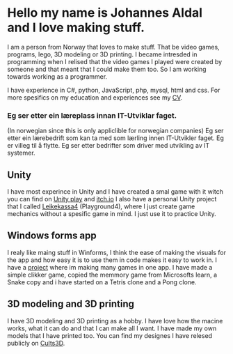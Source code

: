 # Hello my name is Johannes Aldal and I love making stuff.
I am a person from Norway that loves to make stuff. That be video games, programs, lego, 3D modeling or 3D printing. I became intresded in programming when I relised that the video games I played were created by someone and that meant that I could make them too. So I am working towards working as a programmer.

I have experience in C#, python, JavaScript, php, mysql, html and css.
For more spesifics on my education and experiences see my [CV](https://github.com/JohannesAldal-Jobloop/JohannesAldal-Jobloop/blob/main/Johannes_Aldal_CV%20(1).pdf).

### Eg ser etter ein læreplass innan IT-Utviklar faget.
(In norwegian since this is only appliclible for norwegian companies)
Eg ser etter ein lærebedrift som kan ta med som lærling innen IT-Utvikler faget. Eg er villeg til å flytte. Eg ser etter bedrifter som driver med utvikling av IT systemer.

## Unity
I have most experince in Unity and I have created a smal game with it witch you can find on [Unity play](https://play.unity.com/mg/other/omringa-v1-00-final) and [itch.io](https://gottejos.itch.io/omringa)
I also have a personal Unity project that I called [Leikekassa4](https://github.com/JohannesAldal-Jobloop/Leikekassa4) (Playground4), where I just create game mechanics without a spesific game in mind. I just use it to practice Unity.

## Windows forms app
I realy like maing stuff in Winforms, I think the ease of making the visuals for the app and how easy it is to use them in code makes it easy to work in. I have a [project](https://github.com/JohannesAldal-Jobloop/ClickerGameWFA) where im making many games in one app. I have made a simple clikker game, copied the memmory game from Microsofts learn, a Snake copy and i have started on a Tetris clone and a Pong clone.

## 3D modeling and 3D printing 
I have 3D modeling and 3D printing as a hobby. I have love how the macine works, what it can do and that I can make all I want. I have made my own models that I have printed too. You can find my designes I have relesed publicly on [Cults3D](https://cults3d.com/en/users/Gottejos/3d-models).

<!--
**JohannesAldal-Jobloop/JohannesAldal-Jobloop** is a ✨ _special_ ✨ repository because its `README.md` (this file) appears on your GitHub profile.

Here are some ideas to get you started:

- 🔭 I’m currently working on ...
- 🌱 I’m currently learning ...
- 👯 I’m looking to collaborate on ...
- 🤔 I’m looking for help with ...
- 💬 Ask me about ...
- 📫 How to reach me: ...
- 😄 Pronouns: ...
- ⚡ Fun fact: ...
-->
